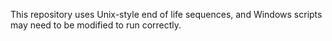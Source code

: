 This repository uses Unix-style end of life sequences, and Windows scripts may need to be modified to run correctly.